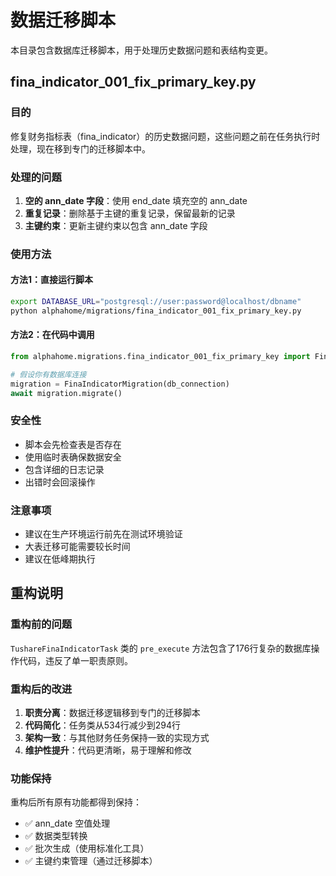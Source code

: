 # 数据迁移脚本

本目录包含数据库迁移脚本，用于处理历史数据问题和表结构变更。

## fina_indicator_001_fix_primary_key.py

### 目的
修复财务指标表（fina_indicator）的历史数据问题，这些问题之前在任务执行时处理，现在移到专门的迁移脚本中。

### 处理的问题
1. **空的 ann_date 字段**：使用 end_date 填充空的 ann_date
2. **重复记录**：删除基于主键的重复记录，保留最新的记录
3. **主键约束**：更新主键约束以包含 ann_date 字段

### 使用方法

#### 方法1：直接运行脚本
```bash
export DATABASE_URL="postgresql://user:password@localhost/dbname"
python alphahome/migrations/fina_indicator_001_fix_primary_key.py
```

#### 方法2：在代码中调用
```python
from alphahome.migrations.fina_indicator_001_fix_primary_key import FinaIndicatorMigration

# 假设你有数据库连接
migration = FinaIndicatorMigration(db_connection)
await migration.migrate()
```

### 安全性
- 脚本会先检查表是否存在
- 使用临时表确保数据安全
- 包含详细的日志记录
- 出错时会回滚操作

### 注意事项
- 建议在生产环境运行前先在测试环境验证
- 大表迁移可能需要较长时间
- 建议在低峰期执行

## 重构说明

### 重构前的问题
`TushareFinaIndicatorTask` 类的 `pre_execute` 方法包含了176行复杂的数据库操作代码，违反了单一职责原则。

### 重构后的改进
1. **职责分离**：数据迁移逻辑移到专门的迁移脚本
2. **代码简化**：任务类从534行减少到294行
3. **架构一致**：与其他财务任务保持一致的实现方式
4. **维护性提升**：代码更清晰，易于理解和修改

### 功能保持
重构后所有原有功能都得到保持：
- ✅ ann_date 空值处理
- ✅ 数据类型转换
- ✅ 批次生成（使用标准化工具）
- ✅ 主键约束管理（通过迁移脚本）
